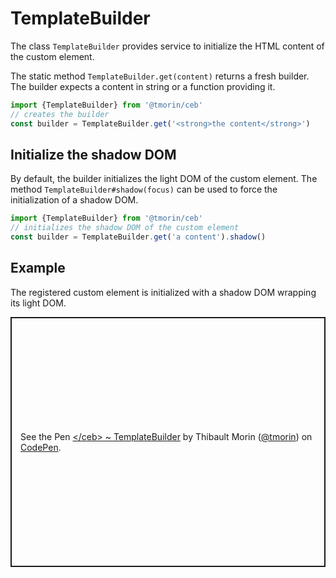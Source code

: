 # TemplateBuilder

The class `TemplateBuilder` provides service to initialize the HTML content of the custom element.

The static method `TemplateBuilder.get(content)` returns a fresh builder.
The builder expects a content in string or a function providing it.

```javascript
import {TemplateBuilder} from '@tmorin/ceb'
// creates the builder
const builder = TemplateBuilder.get('<strong>the content</strong>')
```

## Initialize the shadow DOM

By default, the builder initializes the light DOM of the custom element.
The method `TemplateBuilder#shadow(focus)` can be used to force the initialization of a shadow DOM.

```javascript
import {TemplateBuilder} from '@tmorin/ceb'
// initializes the shadow DOM of the custom element
const builder = TemplateBuilder.get('a content').shadow()
```

## Example

The registered custom element is initialized with a shadow DOM wrapping its light DOM.

<p class="codepen" data-height="400" data-theme-id="light" data-default-tab="js,result" data-user="tmorin" data-slug-hash="BayQzPK" style="height: 400px; box-sizing: border-box; display: flex; align-items: center; justify-content: center; border: 2px solid; margin: 1em 0; padding: 1em;" data-pen-title="&amp;lt;/ceb&amp;gt; ~ TemplateBuilder">
  <span>See the Pen <a href="https://codepen.io/tmorin/pen/BayQzPK">
  &lt;/ceb&gt; ~ TemplateBuilder</a> by Thibault Morin (<a href="https://codepen.io/tmorin">@tmorin</a>)
  on <a href="https://codepen.io">CodePen</a>.</span>
</p>
<script async src="https://static.codepen.io/assets/embed/ei.js"></script>
